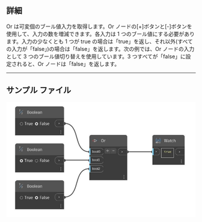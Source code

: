 ## 詳細
Or は可変個のブール値入力を取得します。Or ノードの[+]ボタンと[-]ボタンを使用して、入力の数を増減できます。各入力は 1 つのブール値にする必要があります。入力の少なくとも 1 つが true の場合は「true」を返し、それ以外(すべての入力が「false」)の場合は「false」を返します。次の例では、Or ノードの入力として 3 つのブール値切り替えを使用しています。3 つすべてが「false」に設定されると、Or ノードは「false」を返します。
___
## サンプル ファイル

![Or](./CoreNodeModels.Logic.Or_img.jpg)

